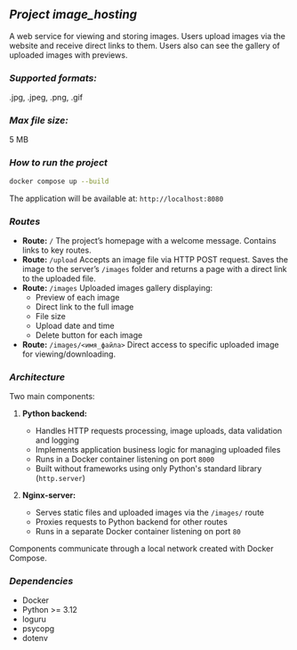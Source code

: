 ## *Project image_hosting*
A web service for viewing and storing images. Users upload images via the website and receive direct links to them. 
Users also can see the gallery of uploaded images with previews.

### *Supported formats:* 
.jpg, .jpeg, .png, .gif

### *Max file size:*
5 MB

### *How to run the project*

```bash
docker compose up --build
```
The application will be available at: `http://localhost:8080`

### *Routes*
- **Route:** `/`
The project’s homepage with a welcome message. Contains links to key routes.
- **Route:** `/upload`
Accepts an image file via HTTP POST request. 
Saves the image to the server’s `/images` folder and returns a page with a direct link to the uploaded file.
- **Route:** `/images`
Uploaded images gallery displaying:
  - Preview of each image
  - Direct link to the full image
  - File size
  - Upload date and time
  - Delete button for each image
- **Route:** `/images/<имя_файла>`
Direct access to specific uploaded image for viewing/downloading.

### *Architecture*
Two main components:
1. **Python backend:**
   - Handles HTTP requests processing, image uploads, data validation and logging
   - Implements application business logic for managing uploaded files
   - Runs in a Docker container listening on port `8000`
   - Built without frameworks using only Python's standard library (`http.server`)

2. **Nginx-server:**
   - Serves static files and uploaded images via the `/images/` route
   - Proxies requests to Python backend for other routes
   - Runs in a separate Docker container listening on port `80`

Components communicate through a local network created with Docker Compose.

### *Dependencies*
- Docker
- Python >= 3.12
- loguru
- psycopg
- dotenv

